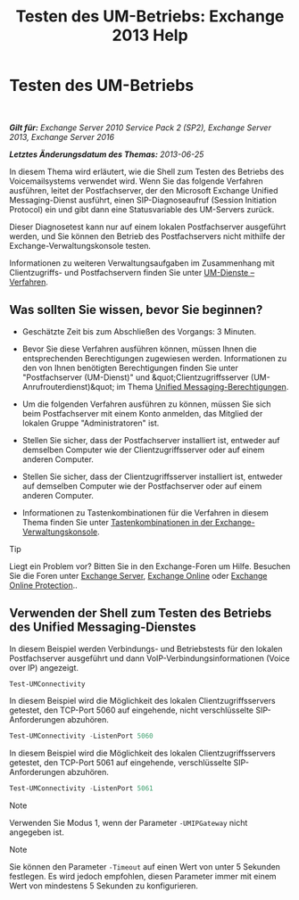 ﻿---
title: 'Testen des UM-Betriebs: Exchange 2013 Help'
TOCTitle: Testen des UM-Betriebs
ms:assetid: 06c9ab4e-8272-47b1-a217-e366f7e9dbaa
ms:mtpsurl: https://technet.microsoft.com/de-de/library/Aa995957(v=EXCHG.150)
ms:contentKeyID: 56271558
ms.date: 05/22/2018
mtps_version: v=EXCHG.150
ms.translationtype: MT
---

# Testen des UM-Betriebs

 

_**Gilt für:** Exchange Server 2010 Service Pack 2 (SP2), Exchange Server 2013, Exchange Server 2016_

_**Letztes Änderungsdatum des Themas:** 2013-06-25_

In diesem Thema wird erläutert, wie die Shell zum Testen des Betriebs des Voicemailsystems verwendet wird. Wenn Sie das folgende Verfahren ausführen, leitet der Postfachserver, der den Microsoft Exchange Unified Messaging-Dienst ausführt, einen SIP-Diagnoseaufruf (Session Initiation Protocol) ein und gibt dann eine Statusvariable des UM-Servers zurück.

Dieser Diagnosetest kann nur auf einem lokalen Postfachserver ausgeführt werden, und Sie können den Betrieb des Postfachservers nicht mithilfe der Exchange-Verwaltungskonsole testen.

Informationen zu weiteren Verwaltungsaufgaben im Zusammenhang mit Clientzugriffs- und Postfachservern finden Sie unter [UM-Dienste – Verfahren](um-services-procedures-exchange-2013-help.md).

## Was sollten Sie wissen, bevor Sie beginnen?

  - Geschätzte Zeit bis zum Abschließen des Vorgangs: 3 Minuten.

  - Bevor Sie diese Verfahren ausführen können, müssen Ihnen die entsprechenden Berechtigungen zugewiesen werden. Informationen zu den von Ihnen benötigten Berechtigungen finden Sie unter "Postfachserver (UM-Dienst)" und \&quot;Clientzugriffsserver (UM-Anrufrouterdienst)\&quot; im Thema [Unified Messaging-Berechtigungen](unified-messaging-permissions-exchange-2013-help.md).

  - Um die folgenden Verfahren ausführen zu können, müssen Sie sich beim Postfachserver mit einem Konto anmelden, das Mitglied der lokalen Gruppe "Administratoren" ist.

  - Stellen Sie sicher, dass der Postfachserver installiert ist, entweder auf demselben Computer wie der Clientzugriffsserver oder auf einem anderen Computer.

  - Stellen Sie sicher, dass der Clientzugriffsserver installiert ist, entweder auf demselben Computer wie der Postfachserver oder auf einem anderen Computer.

  - Informationen zu Tastenkombinationen für die Verfahren in diesem Thema finden Sie unter [Tastenkombinationen in der Exchange-Verwaltungskonsole](keyboard-shortcuts-in-the-exchange-admin-center-exchange-online-protection-help.md).


> [!TIP]
> Liegt ein Problem vor? Bitten Sie in den Exchange-Foren um Hilfe. Besuchen Sie die Foren unter <A href="https://go.microsoft.com/fwlink/p/?linkid=60612">Exchange Server</A>, <A href="https://go.microsoft.com/fwlink/p/?linkid=267542">Exchange Online</A> oder <A href="https://go.microsoft.com/fwlink/p/?linkid=285351">Exchange Online Protection</A>..



## Verwenden der Shell zum Testen des Betriebs des Unified Messaging-Dienstes

In diesem Beispiel werden Verbindungs- und Betriebstests für den lokalen Postfachserver ausgeführt und dann VoIP-Verbindungsinformationen (Voice over IP) angezeigt.

```powershell
Test-UMConnectivity
```

In diesem Beispiel wird die Möglichkeit des lokalen Clientzugriffsservers getestet, den TCP-Port 5060 auf eingehende, nicht verschlüsselte SIP-Anforderungen abzuhören.

```powershell
Test-UMConnectivity -ListenPort 5060
```

In diesem Beispiel wird die Möglichkeit des lokalen Clientzugriffsservers getestet, den TCP-Port 5061 auf eingehende, verschlüsselte SIP-Anforderungen abzuhören.

```powershell
Test-UMConnectivity -ListenPort 5061
```


> [!NOTE]
> Verwenden Sie Modus&nbsp;1, wenn der Parameter <CODE>-UMIPGateway</CODE> nicht angegeben ist.




> [!NOTE]
> Sie können den Parameter <CODE>-Timeout</CODE> auf einen Wert von unter 5 Sekunden festlegen. Es wird jedoch empfohlen, diesen Parameter immer mit einem Wert von mindestens 5 Sekunden zu konfigurieren.



